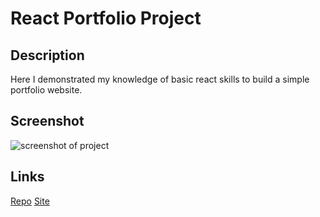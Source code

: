 # React Portfolio Project

## Description
Here I demonstrated my knowledge of basic react skills to build a simple portfolio website.

## Screenshot
<img scr='./portfolio.jpg' alt='screenshot of project'/>

## Links
[Repo](https://github.com/Tristan-Hanson/react-portfolio-project)
[Site](https://tristan-hanson.github.io/react-portfolio-project/)